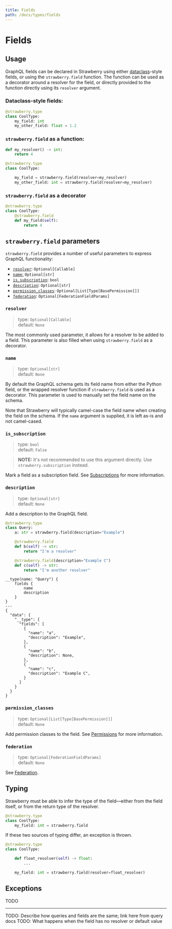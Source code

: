 ```yaml
---
title: Fields
path: /docs/types/fields
---
```


# Fields

## Usage

GraphQL fields can be declared in Strawberry using either
[dataclass][dataclass_docs]-style fields, or using the `strawberry.field`
function. The function can be used as a decorator around a resolver for the
field, or directly provided to the function directly using its `resolver`
argument.

[dataclass_docs]: https://docs.python.org/3/library/dataclasses.html

### Dataclass-style fields:

```python
@strawberry.type
class CoolType:
    my_field: int
    my_other_field: float = 1.2
```

### `strawberry.field` as a function:

```python
def my_resolver() -> int:
    return 4

@strawberry.type
class CoolType:

    my_field = strawberry.field(resolver=my_resolver)
    my_other_field: int = strawberry.field(resolver=my_resolver)
```

### `strawberry.field` as a decorator

```python
@strawberry.type
class CoolType:
    @strawberry.field
    def my_field(self):
        return 4
```

## `strawberry.field` parameters

`strawberry.field` provides a number of useful parameters to express GraphQL
functionality:

- [`resolver`](#resolver): `Optional[Callable]`
- [`name`:](#name) `Optional[str]`
- [`is_subscription`](#is_subscription): `bool`
- [`description`](#description): `Optional[str]`
- [`permission_classes`](#permission_classes):
  `Optional[List[Type[BasePermission]]]`
- [`federation`](#federation): `Optional[FederationFieldParams]`

### `resolver`

> type: `Optional[Callable]`  
> default: `None`

The most commonly used parameter, it allows for a resolver to be added to a
field. This parameter is also filled when using `strawberry.field` as a
decorator.

### `name`

> type: `Optional[str]`  
> default: `None`

By default the GraphQL schema gets its field name from either the Python field,
or the wrapped resolver function if `strawberry.field` is used as a decorator.
This parameter is used to manually set the field name on the schema.

Note that Strawberry will typically camel-case the field name when creating the
field on the schema. If the `name` argument is supplied, it is left as-is and
not camel-cased.

### `is_subscription`

> type: `bool`  
> default: `False`

> **NOTE:** It's not recommended to use this argument directly. Use
> `strawberry.subscription` instead.

Mark a field as a subscription field. See [Subscriptions][subscription_docs] for
more information.

[subscription_docs]: /docs/subscriptions/

### `description`

> type: `Optional[str]`  
> default: `None`

Add a description to the GraphQL field.

```python
@strawberry.type
class Query:
    a: str = strawberry.field(description="Example")

    @strawberry.field
    def b(self) -> str:
        return "I'm a resolver"

    @strawberry.field(description="Example C")
    def c(self) -> str:
        return "I'm another resolver"
```

```graphql+response
__type(name: "Query") {
    fields {
        name
        description
    }
}
---
{
  "data": {
    "__type": {
      "fields": [
        {
          "name": "a",
          "description": "Example",
        },
        {
          "name": "b",
          "description": None,
        },
        {
          "name": "c",
          "description": "Example C",
        }
      ]
    }
  }
}
```

### `permission_classes`

> type: `Optional[List[Type[BasePermission]]]`  
> default: `None`

Add permission classes to the field. See [Permissions][permission_docs] for
more information.

[permission_docs]: /docs/features/permissions

### `federation`

> type: `Optional[FederationFieldParams]`  
> default: `None`

See [Federation][federation_docs].

[federation_docs]: /docs/features/federation

## Typing

Strawberry must be able to infer the type of the field—either from the field
itself, or from the return type of the resolver.

```python
@strawberry.type
class CoolType:
    my_field: int = strawberry.field
```

If these two sources of typing differ, an exception is thrown.

```python
@strawberry.type
class CoolType:

    def float_resolver(self) -> float:
        ...

    my_field: int = strawberry.field(resolver=float_resolver)
```

## Exceptions

TODO

---

TODO: Describe how queries and fields are the same; link here from query docs
TODO: What happens when the field has no resolver or default value
